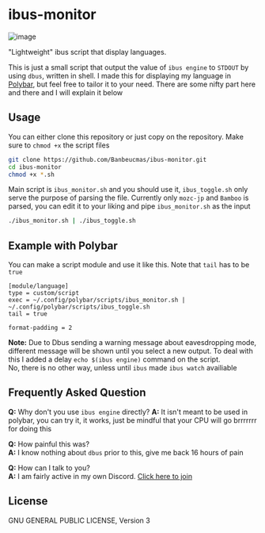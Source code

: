 # ibus-monitor
![image](https://user-images.githubusercontent.com/10562127/173026641-572564c1-6b9e-4e24-a188-53b9e042306c.png)

"Lightweight" ibus script that display languages.  

This is just a small script that output the value of `ibus engine` to `STDOUT` by using `dbus`, written in shell. I made this for displaying my language in [Polybar](https://github.com/polybar/polybar), but feel free to tailor it to your need. There are some nifty part here and there and I will explain it below

## Usage
You can either clone this repository or just copy on the repository. Make sure to `chmod +x` the script files
```bash
git clone https://github.com/Banbeucmas/ibus-monitor.git
cd ibus-monitor
chmod +x *.sh
```

Main script is `ibus_monitor.sh` and you should use it, `ibus_toggle.sh` only serve the purpose of parsing the file.
Currently only `mozc-jp` and `Bamboo` is parsed, you can edit it to your liking and pipe `ibus_monitor.sh` as the input  

```bash
./ibus_monitor.sh | ./ibus_toggle.sh
```

## Example with Polybar
You can make a script module and use it like this. Note that `tail` has to be `true`  
```
[module/language]
type = custom/script
exec = ~/.config/polybar/scripts/ibus_monitor.sh | ~/.config/polybar/scripts/ibus_toggle.sh
tail = true

format-padding = 2
```

**Note:** Due to Dbus sending a warning message about eavesdropping mode, different message will be shown until you select a new output. To deal with this I added a delay `echo $(ibus engine)` command on the script.  
No, there is no other way, unless until `ibus` made `ibus watch` availiable

## Frequently Asked Question
**Q:** Why don't you use `ibus engine` directly?
**A:** It isn't meant to be used in polybar, you can try it, it works, just be mindful that your CPU will go brrrrrrr for doing this

**Q:** How painful this was?  
**A:** I know nothing about `dbus` prior to this, give me back 16 hours of pain  

**Q:** How can I talk to you?  
**A:** I am fairly active in my own Discord. [Click here to join](https://discord.gg/CB9kw68)

## License
GNU GENERAL PUBLIC LICENSE, Version 3
